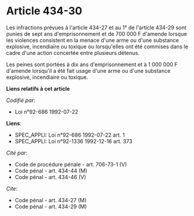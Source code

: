 # Article 434-30

Les infractions prévues à l'article 434-27 et au 1° de l'article 434-29 sont punies de sept ans d'emprisonnement et de 700
000 F d'amende lorsque les violences consistent en la menace d'une arme ou d'une substance explosive, incendiaire ou toxique
ou lorsqu'elles ont été commises dans le cadre d'une action concertée entre plusieurs détenus.

Les peines sont portées à dix ans d'emprisonnement et à 1 000 000 F d'amende lorsqu'il a été fait usage d'une arme ou d'une
substance explosive, incendiaire ou toxique.

**Liens relatifs à cet article**

_Codifié par_:

  - Loi n°92-686 1992-07-22

**Liens**:

  - SPEC_APPLI: Loi n°92-686 1992-07-22 art. 1
  - SPEC_APPLI: Loi n°92-1336 1992-12-16 art. 373

_Cité par_:

  - Code de procédure pénale - art. 706-73-1 (V)
  - Code pénal - art. 434-44 (M)
  - Code pénal - art. 434-46 (V)

_Cite_:

  - Code pénal - art. 434-27 (M)
  - Code pénal - art. 434-29 (M)

